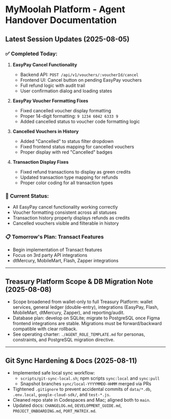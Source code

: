 # MyMoolah Platform - Agent Handover Documentation

## Latest Session Updates (2025-08-05)

### ✅ **Completed Today:**
1. **EasyPay Cancel Functionality**
   - Backend API: `POST /api/v1/vouchers/:voucherId/cancel`
   - Frontend UI: Cancel button on pending EasyPay vouchers
   - Full refund logic with audit trail
   - User confirmation dialog and loading states

2. **EasyPay Voucher Formatting Fixes**
   - Fixed cancelled voucher display formatting
   - Proper 14-digit formatting: `9 1234 6042 6333 9`
   - Added cancelled status to voucher code formatting logic

3. **Cancelled Vouchers in History**
   - Added "Cancelled" to status filter dropdown
   - Fixed frontend status mapping for cancelled vouchers
   - Proper display with red "Cancelled" badges

4. **Transaction Display Fixes**
   - Fixed refund transactions to display as green credits
   - Updated transaction type mapping for refunds
   - Proper color coding for all transaction types

### 🔄 **Current Status:**
- All EasyPay cancel functionality working correctly
- Voucher formatting consistent across all statuses
- Transaction history properly displays refunds as credits
- Cancelled vouchers visible and filterable in history

### 📋 **Tomorrow's Plan: Transact Features**
- Begin implementation of Transact features
- Focus on 3rd party API integrations
- dtMercury, MobileMart, Flash, Zapper integrations 

---

## Treasury Platform Scope & DB Migration Note (2025-08-08)
- Scope broadened from wallet-only to full Treasury Platform: wallet services, general ledger (double-entry), integrations (EasyPay, Flash, MobileMart, dtMercury, Zapper), and reporting/audit.
- Database plan: develop on SQLite; migrate to PostgreSQL once Figma frontend integrations are stable. Migrations must be forward/backward compatible with clear rollback.
- See operating charter: `./AGENT_ROLE_TEMPLATE.md` for personas, constraints, and PostgreSQL migration directive. 

---

## Git Sync Hardening & Docs (2025-08-11)
- Implemented safe local sync workflow:
  - `scripts/git-sync-local.sh`; npm scripts `sync:local` and `sync:pull`
  - Snapshot branches `sync/local-YYYYMMDD-HHMM` merged via PRs
- Tightened `.gitignore` to prevent accidental commits of `data/*.db`, `.env.local`, `google-cloud-sdk/`, and `test-*.js`.
- Cleaned repo state in Codespaces and Mac; aligned both to `main`.
- Updated docs: `CHANGELOG.md`, `DEVELOPMENT_GUIDE.md`, `PROJECT_ONBOARDING.md`, `PORT_MATRIX.md`.